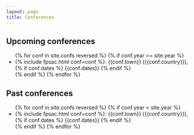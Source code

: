 ```yaml
---
layout: page
title: Conferences
---
```


## Upcoming conferences

<ul>
  {% for conf in site.confs reversed %}
    {% if conf.year >= site.year %}
      <li>{% include fpsac.html conf=conf %}: {{conf.town}} ({{conf.country}}),
        {% if conf.dates %} {{conf.dates}} {% endif %}
      </li>
    {% endif %}
  {% endfor %}
</ul>

## Past conferences

<ul>
  {% for conf in site.confs reversed %}
    {% if conf.year < site.year %}
      <li>{% include fpsac.html conf=conf %}:
        {{conf.town}} ({{conf.country}}),
        {% if conf.dates %} {{conf.dates}} {% endif %}
      </li>
    {% endif %}
  {% endfor %}
</ul>
